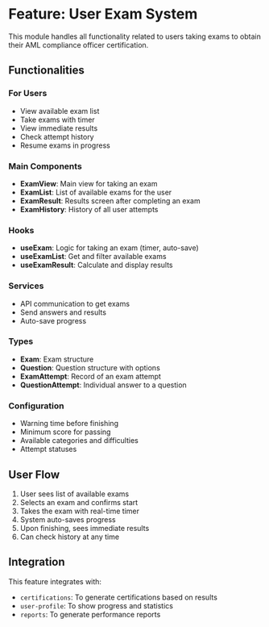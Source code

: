 # Feature: User Exam System

This module handles all functionality related to users taking exams to obtain their AML compliance officer certification.

## Functionalities

### For Users

- View available exam list
- Take exams with timer
- View immediate results
- Check attempt history
- Resume exams in progress

### Main Components

- **ExamView**: Main view for taking an exam
- **ExamList**: List of available exams for the user
- **ExamResult**: Results screen after completing an exam
- **ExamHistory**: History of all user attempts

### Hooks

- **useExam**: Logic for taking an exam (timer, auto-save)
- **useExamList**: Get and filter available exams
- **useExamResult**: Calculate and display results

### Services

- API communication to get exams
- Send answers and results
- Auto-save progress

### Types

- **Exam**: Exam structure
- **Question**: Question structure with options
- **ExamAttempt**: Record of an exam attempt
- **QuestionAttempt**: Individual answer to a question

### Configuration

- Warning time before finishing
- Minimum score for passing
- Available categories and difficulties
- Attempt statuses

## User Flow

1. User sees list of available exams
2. Selects an exam and confirms start
3. Takes the exam with real-time timer
4. System auto-saves progress
5. Upon finishing, sees immediate results
6. Can check history at any time

## Integration

This feature integrates with:

- `certifications`: To generate certifications based on results
- `user-profile`: To show progress and statistics
- `reports`: To generate performance reports
